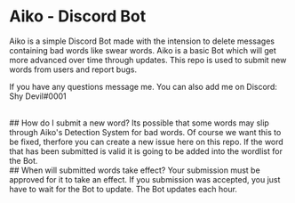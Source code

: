 # Aiko - Discord Bot 
Aiko is a simple Discord Bot made with the intension to delete messages containing bad words like swear words. Aiko is a basic Bot which will get more advanced over time through updates. This repo is used to submit new words from users and report bugs.

If you have any questions message me. You can also add me on Discord: Shy Devil#0001


<br>
## How do I submit a new word?
Its possible that some words may slip through Aiko's Detection System for bad words. Of course we want this to be fixed, therfore you can create a new issue here on this repo. If the word that has been submitted is valid it is going to be added into the wordlist for the Bot. 


<br>
## When will submitted words take effect?
Your submission must be approved for it to take an effect. If you submission was accepted, you just have to wait for the Bot to update. The Bot updates each hour.
